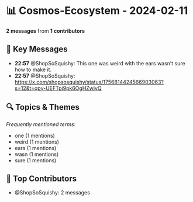 # 📊 Cosmos-Ecosystem - 2024-02-11
**2 messages** from **1 contributors**

## 💬 Key Messages
- **22:57** @ShopSoSquishy: This one was weird with the ears wasn’t sure how to make it.
- **22:57** @ShopSoSquishy: https://x.com/shopsosquishy/status/1756814424566903063?s=12&t=qpy-UEFTpi9pk6OgHZwivQ

## 🔍 Topics & Themes
*Frequently mentioned terms:*
- one (1 mentions)
- weird (1 mentions)
- ears (1 mentions)
- wasn (1 mentions)
- sure (1 mentions)

## 👥 Top Contributors
- @ShopSoSquishy: 2 messages